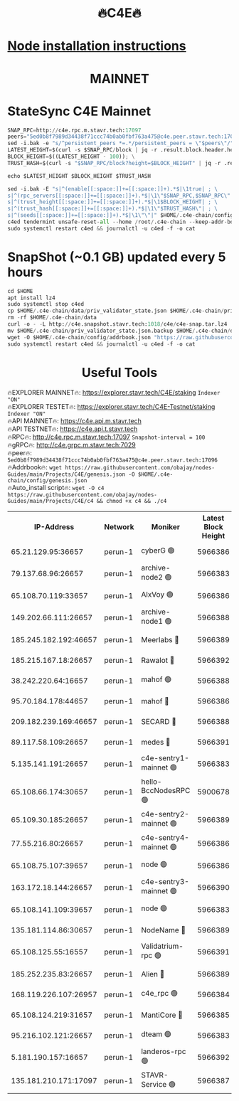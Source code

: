 <h1 align="center"> 🔥C4E🔥</h1>

[Node installation instructions](https://github.com/obajay/nodes-Guides/tree/main/Projects/C4E)
=

<h1 align="center"> MAINNET</h1>

# StateSync C4E Mainnet
```python
SNAP_RPC=http://c4e.rpc.m.stavr.tech:17097
peers="5ed0b8f7989d34438f71ccc74b0ab0fbf763a475@c4e.peer.stavr.tech:17096"
sed -i.bak -e "s/^persistent_peers *=.*/persistent_peers = \"$peers\"/" $HOME/.c4e-chain/config/config.toml
LATEST_HEIGHT=$(curl -s $SNAP_RPC/block | jq -r .result.block.header.height); \
BLOCK_HEIGHT=$((LATEST_HEIGHT - 100)); \
TRUST_HASH=$(curl -s "$SNAP_RPC/block?height=$BLOCK_HEIGHT" | jq -r .result.block_id.hash)

echo $LATEST_HEIGHT $BLOCK_HEIGHT $TRUST_HASH

sed -i.bak -E "s|^(enable[[:space:]]+=[[:space:]]+).*$|\1true| ; \
s|^(rpc_servers[[:space:]]+=[[:space:]]+).*$|\1\"$SNAP_RPC,$SNAP_RPC\"| ; \
s|^(trust_height[[:space:]]+=[[:space:]]+).*$|\1$BLOCK_HEIGHT| ; \
s|^(trust_hash[[:space:]]+=[[:space:]]+).*$|\1\"$TRUST_HASH\"| ; \
s|^(seeds[[:space:]]+=[[:space:]]+).*$|\1\"\"|" $HOME/.c4e-chain/config/config.toml
c4ed tendermint unsafe-reset-all --home /root/.c4e-chain --keep-addr-book
sudo systemctl restart c4ed && journalctl -u c4ed -f -o cat
```
# SnapShot (~0.1 GB) updated every 5 hours
```python
cd $HOME
apt install lz4
sudo systemctl stop c4ed
cp $HOME/.c4e-chain/data/priv_validator_state.json $HOME/.c4e-chain/priv_validator_state.json.backup
rm -rf $HOME/.c4e-chain/data
curl -o - -L http://c4e.snapshot.stavr.tech:1018/c4e/c4e-snap.tar.lz4 | lz4 -c -d - | tar -x -C $HOME/.c4e-chain --strip-components 2
mv $HOME/.c4e-chain/priv_validator_state.json.backup $HOME/.c4e-chain/data/priv_validator_state.json
wget -O $HOME/.c4e-chain/config/addrbook.json "https://raw.githubusercontent.com/obajay/nodes-Guides/main/Projects/C4E/addrbook.json"
sudo systemctl restart c4ed && journalctl -u c4ed -f -o cat
```
 <h1 align="center"> Useful Tools</h1>

🔥EXPLORER MAINNET🔥:  https://explorer.stavr.tech/C4E/staking            `Indexer "ON"` \
🔥EXPLORER TESTET🔥:   https://explorer.stavr.tech/C4E-Testnet/staking     `Indexer "ON"` \
🔥API MAINNET🔥:       https://c4e.api.m.stavr.tech \
🔥API TESTNET🔥:       https://c4e.api.t.stavr.tech \
🔥RPC🔥:               http://c4e.rpc.m.stavr.tech:17097                  `Snapshot-interval = 100` \
🔥gRPC🔥:              http://c4e.grpc.m.stavr.tech:7029 \
🔥peer🔥:              `5ed0b8f7989d34438f71ccc74b0ab0fbf763a475@c4e.peer.stavr.tech:17096` \
🔥Addrbook🔥:    ```wget https://raw.githubusercontent.com/obajay/nodes-Guides/main/Projects/C4E/genesis.json -O $HOME/.c4e-chain/config/genesis.json``` \
🔥Auto_install script🔥: ```wget -O c4 https://raw.githubusercontent.com/obajay/nodes-Guides/main/Projects/C4E/c4 && chmod +x c4 && ./c4```


<table><tr><th>IP-Address</th><th>Network</th><th>Moniker</th><th>Latest Block Height</th><th>Earliest Block Height</th><th>Catching Up</th><th>Voting Power</th><th>Scan Time</th></tr><tr><td>65.21.129.95:36657</td><td>perun-1</td><td>cyberG 🟢</td><td>5966386</td><td>0</td><td>False</td><td>0</td><td>2023-11-22T09:56:01.028318106UTC</td></tr><tr><td>79.137.68.96:26657</td><td>perun-1</td><td>archive-node2 🟢</td><td>5966383</td><td>1</td><td>False</td><td>0</td><td>2023-11-22T09:55:43.878524836UTC</td></tr><tr><td>65.108.70.119:33657</td><td>perun-1</td><td>AlxVoy 🟢</td><td>5966386</td><td>1</td><td>False</td><td>0</td><td>2023-11-22T09:56:00.316152951UTC</td></tr><tr><td>149.202.66.111:26657</td><td>perun-1</td><td>archive-node1 🟢</td><td>5966388</td><td>1</td><td>False</td><td>0</td><td>2023-11-22T09:56:16.845569207UTC</td></tr><tr><td>185.245.182.192:46657</td><td>perun-1</td><td>Meerlabs 🔴</td><td>5966389</td><td>1051501</td><td>False</td><td>493550</td><td>2023-11-22T09:56:22.376787597UTC</td></tr><tr><td>185.215.167.18:26657</td><td>perun-1</td><td>Rawalot 🔴</td><td>5966392</td><td>1090501</td><td>False</td><td>579034</td><td>2023-11-22T09:56:36.672916712UTC</td></tr><tr><td>38.242.220.64:16657</td><td>perun-1</td><td>mahof 🟢</td><td>5966388</td><td>1892001</td><td>False</td><td>0</td><td>2023-11-22T09:56:14.526748882UTC</td></tr><tr><td>95.70.184.178:44657</td><td>perun-1</td><td>mahof 🔴</td><td>5966386</td><td>2342001</td><td>False</td><td>1357006</td><td>2023-11-22T09:55:59.600078898UTC</td></tr><tr><td>209.182.239.169:46657</td><td>perun-1</td><td>SECARD 🔴</td><td>5966388</td><td>2616101</td><td>False</td><td>675729</td><td>2023-11-22T09:56:14.212031519UTC</td></tr><tr><td>89.117.58.109:26657</td><td>perun-1</td><td>medes 🔴</td><td>5966391</td><td>2826001</td><td>False</td><td>471345</td><td>2023-11-22T09:56:31.557184280UTC</td></tr><tr><td>5.135.141.191:26657</td><td>perun-1</td><td>c4e-sentry1-mainnet 🟢</td><td>5966383</td><td>4267001</td><td>False</td><td>0</td><td>2023-11-22T09:55:43.171126279UTC</td></tr><tr><td>65.108.66.174:30657</td><td>perun-1</td><td>hello-BccNodesRPC 🟢</td><td>5900678</td><td>5031001</td><td>False</td><td>0</td><td>2023-11-22T09:56:00.680769136UTC</td></tr><tr><td>65.109.30.185:26657</td><td>perun-1</td><td>c4e-sentry2-mainnet 🟢</td><td>5966389</td><td>5186001</td><td>False</td><td>0</td><td>2023-11-22T09:56:22.028384645UTC</td></tr><tr><td>77.55.216.80:26657</td><td>perun-1</td><td>c4e-sentry4-mainnet 🟢</td><td>5966386</td><td>5187001</td><td>False</td><td>0</td><td>2023-11-22T09:55:59.961258666UTC</td></tr><tr><td>65.108.75.107:39657</td><td>perun-1</td><td>node 🟢</td><td>5966386</td><td>5198801</td><td>False</td><td>0</td><td>2023-11-22T09:56:03.408883768UTC</td></tr><tr><td>163.172.18.144:26657</td><td>perun-1</td><td>c4e-sentry3-mainnet 🟢</td><td>5966390</td><td>5286001</td><td>False</td><td>0</td><td>2023-11-22T09:56:25.092775968UTC</td></tr><tr><td>65.108.141.109:39657</td><td>perun-1</td><td>node 🟢</td><td>5966383</td><td>5303301</td><td>False</td><td>0</td><td>2023-11-22T09:55:46.293299106UTC</td></tr><tr><td>135.181.114.86:30657</td><td>perun-1</td><td>NodeName 🔴</td><td>5966389</td><td>5508301</td><td>False</td><td>333717</td><td>2023-11-22T09:56:17.212849379UTC</td></tr><tr><td>65.108.125.55:16557</td><td>perun-1</td><td>Validatrium-rpc 🟢</td><td>5966391</td><td>5551301</td><td>False</td><td>0</td><td>2023-11-22T09:56:33.948941443UTC</td></tr><tr><td>185.252.235.83:26657</td><td>perun-1</td><td>Alien 🔴</td><td>5966389</td><td>5736001</td><td>False</td><td>380508</td><td>2023-11-22T09:56:17.536994624UTC</td></tr><tr><td>168.119.226.107:26957</td><td>perun-1</td><td>c4e_rpc 🟢</td><td>5966384</td><td>5866384</td><td>False</td><td>0</td><td>2023-11-22T09:55:52.698563821UTC</td></tr><tr><td>65.108.124.219:31657</td><td>perun-1</td><td>MantiCore 🔴</td><td>5966385</td><td>5866385</td><td>False</td><td>837326</td><td>2023-11-22T09:55:59.175113469UTC</td></tr><tr><td>95.216.102.121:26657</td><td>perun-1</td><td>dteam 🟢</td><td>5966383</td><td>5958001</td><td>False</td><td>0</td><td>2023-11-22T09:55:43.520365751UTC</td></tr><tr><td>5.181.190.157:16657</td><td>perun-1</td><td>landeros-rpc 🟢</td><td>5966392</td><td>5962001</td><td>False</td><td>0</td><td>2023-11-22T09:56:36.318353323UTC</td></tr><tr><td>135.181.210.171:17097</td><td>perun-1</td><td>STAVR-Service 🟢</td><td>5966387</td><td>5964201</td><td>False</td><td>0</td><td>2023-11-22T09:56:05.783519112UTC</td></tr></table>
